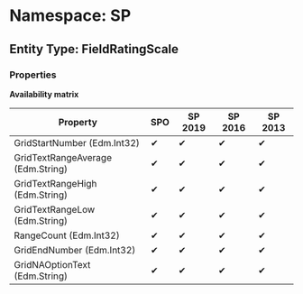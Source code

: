 # Namespace: SP
## Entity Type: FieldRatingScale

### Properties

**Availability matrix**

Property | SPO | SP 2019 | SP 2016 | SP 2013
----------|-----|---------|---------|--------
GridStartNumber (Edm.Int32) | ✔ | ✔ | ✔ | ✔
GridTextRangeAverage (Edm.String) | ✔ | ✔ | ✔ | ✔
GridTextRangeHigh (Edm.String) | ✔ | ✔ | ✔ | ✔
GridTextRangeLow (Edm.String) | ✔ | ✔ | ✔ | ✔
RangeCount (Edm.Int32) | ✔ | ✔ | ✔ | ✔
GridEndNumber (Edm.Int32) | ✔ | ✔ | ✔ | ✔
GridNAOptionText (Edm.String) | ✔ | ✔ | ✔ | ✔


